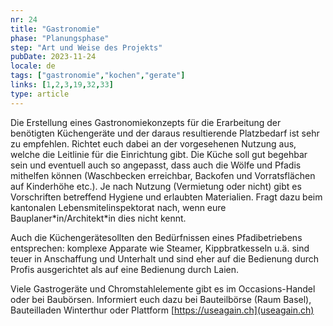 ```yaml
---
nr: 24
title: "Gastronomie"
phase: "Planungsphase"
step: "Art und Weise des Projekts"
pubDate: 2023-11-24
locale: de
tags: ["gastronomie","kochen","gerate"]
links: [1,2,3,19,32,33]
type: article
---
```


Die Erstellung eines Gastronomiekonzepts für die Erarbeitung der benötigten Küchengeräte und der daraus resultierende Platzbedarf ist sehr zu empfehlen. Richtet euch dabei an der vorgesehenen Nutzung aus, welche die Leitlinie für die Einrichtung gibt. Die Küche soll gut begehbar sein und eventuell auch so angepasst, dass auch die Wölfe und Pfadis mithelfen können (Waschbecken erreichbar, Backofen und Vorratsflächen auf Kinderhöhe etc.). Je nach Nutzung (Vermietung oder nicht) gibt es Vorschriften betreffend Hygiene und erlaubten Materialien. Fragt dazu beim kantonalen Lebensmitelinspektorat nach, wenn eure Bauplaner\*in/Architekt\*in dies nicht kennt.

Auch die Küchengerätesollten den Bedürfnissen eines Pfadibetriebens entsprechen: komplexe Apparate wie Steamer, Kippbratkesseln u.ä. sind teuer in Anschaffung und Unterhalt und sind eher auf die Bedienung durch Profis ausgerichtet als auf eine Bedienung durch Laien.

Viele Gastrogeräte und Chromstahlelemente gibt es im Occasions-Handel oder bei Baubörsen. Informiert euch dazu bei Bauteilbörse (Raum Basel), Bauteilladen Winterthur oder Plattform [https://useagain.ch](useagain.ch)
